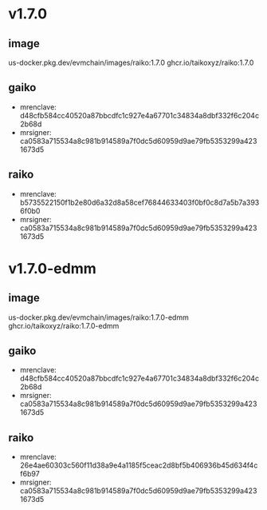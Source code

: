 # v1.7.0

## image

us-docker.pkg.dev/evmchain/images/raiko:1.7.0
ghcr.io/taikoxyz/raiko:1.7.0

## gaiko

- mrenclave: d48cfb584cc40520a87bbcdfc1c927e4a67701c34834a8dbf332f6c204c2b68d
- mrsigner: ca0583a715534a8c981b914589a7f0dc5d60959d9ae79fb5353299a4231673d5

## raiko

- mrenclave: b5735522150f1b2e80d6a32d8a58cef76844633403f0bf0c8d7a5b7a3936f0b0
- mrsigner: ca0583a715534a8c981b914589a7f0dc5d60959d9ae79fb5353299a4231673d5

# v1.7.0-edmm

## image

us-docker.pkg.dev/evmchain/images/raiko:1.7.0-edmm
ghcr.io/taikoxyz/raiko:1.7.0-edmm

## gaiko

- mrenclave: d48cfb584cc40520a87bbcdfc1c927e4a67701c34834a8dbf332f6c204c2b68d
- mrsigner: ca0583a715534a8c981b914589a7f0dc5d60959d9ae79fb5353299a4231673d5

## raiko

- mrenclave: 26e4ae60303c560f11d38a9e4a1185f5ceac2d8bf5b406936b45d634f4cf6b97
- mrsigner: ca0583a715534a8c981b914589a7f0dc5d60959d9ae79fb5353299a4231673d5
